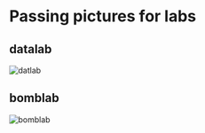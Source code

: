 # Passing pictures for labs
## datalab
![datlab](https://pic.imgdb.cn/item/61f01ebc2ab3f51d91cb12d2.png)

## bomblab
![bomblab](https://pic.imgdb.cn/item/61f6a3e72ab3f51d91d847ee.png)
